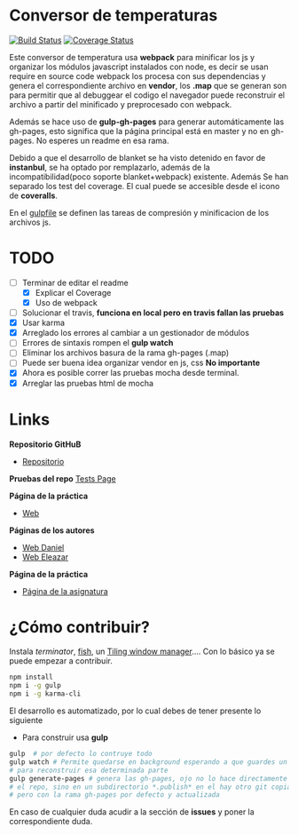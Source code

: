 # Conversor de temperaturas
[![Build Status](https://travis-ci.org/EleDiaz/karma-y-travis-ele-daniel-1.svg?branch=master)](https://travis-ci.org/EleDiaz/karma-y-travis-ele-daniel-1)
[![Coverage Status](https://coveralls.io/repos/gith1ub/EleDiaz/karma-y-travis-ele-daniel-1/badge.svg)](https://coveralls.io/github/EleDiaz/karma-y-travis-ele-daniel-1)



Este conversor de temperatura usa **webpack** para minificar los js y organizar los módulos
javascript instalados con node, es decir se usan require en source code webpack los procesa
con sus dependencias y genera el correspondiente archivo en **vendor**, los **.map** que se
generan son para permitir que al debuggear el codigo el navegador puede reconstruir el archivo
a partir del minificado y preprocesado con webpack.

Además se hace uso de **gulp-gh-pages** para generar automáticamente las gh-pages, esto
significa que la página principal está en master y no en gh-pages. No esperes un readme en esa rama.

Debido a que el desarrollo de blanket se ha visto detenido en favor de **instanbul**, se ha optado
por remplazarlo, además de la incompatibilidad(poco soporte blanket+webpack) existente. Además
Se han separado los test del coverage. El cual puede se accesible desde el icono de **coveralls**.

En el [gulpfile](./gulpfile.js) se definen las tareas de compresión y minificacion de los archivos js.

# TODO
- [ ] Terminar de editar el readme
  - [x] Explicar el Coverage
  - [x] Uso de webpack
- [ ] Solucionar el travis, **funciona en local pero en travis fallan las pruebas**
- [x] Usar karma
- [x] Arreglado los errores al cambiar a un gestionador de módulos
- [ ] Errores de sintaxis rompen el **gulp watch**
- [ ] Eliminar los archivos basura de la rama gh-pages (.map)
- [ ] Puede ser buena idea organizar vendor en js, css **No importante**
- [x] Ahora es posible correr las pruebas mocha desde terminal.
- [x] Arreglar las pruebas html de mocha

# Links

**Repositorio GitHuB**

* [Repositorio](https://github.com/EleDiaz/karma-y-travis-ele-daniel-1)

**Pruebas del repo**
[Tests Page](http://elediaz.github.io/karma-y-travis-ele-daniel-1/test/index.html)

**Página de la práctica**

* [Web](http://elediaz.github.io/karma-y-travis-ele-daniel-1/)

**Páginas de los autores**

* [Web Daniel](http://alu0100783230.github.io/)
* [Web Eleazar](http://elediaz.github.io/)

**Página de la práctica**

* [Página de la asignatura](https://campusvirtual.ull.es/1516/mod/page/view.php?id=177984)

# ¿Cómo contribuir?

Instala *terminator*, [fish](https://fishshell.com/), un [Tiling window manager](https://en.wikipedia.org/wiki/Tiling_window_manager)....
Con lo básico ya se puede empezar a contribuir.

```bash
npm install
npm i -g gulp
npm i -g karma-cli
```

El desarrollo es automatizado, por lo cual debes de tener presente lo siguiente
- Para construir usa **gulp**
```bash
gulp  # por defecto lo contruye todo
gulp watch # Permite quedarse en background esperando a que guardes un archivo
# para reconstruir esa determinada parte
gulp generate-pages # genera las gh-pages, ojo no lo hace directamente sobre
# el repo, sino en un subdirectorio *.publish* en el hay otro git copia del actual
# pero con la rama gh-pages por defecto y actualizada
```

En caso de cualquier duda acudir a la sección de **issues** y poner la
correspondiente duda.
